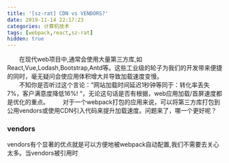 ```yaml
---
title: '[sz-rat] CDN vs VENDORS?'
date: 2019-11-14 22:17:23
categories: 计算机技术
tags: [webpack,react,sz-rat]
hidden: true
---
```

&ensp;&ensp;&ensp;&ensp;在现代web项目中,通常会使用大量第三方库,如React,Vue,Lodash,Bootstrap,Antd等。这些工业级的轮子为我们的开发带来便捷的同时，毫无疑问会使应用体积增大并导致加载速度变慢。   
&ensp;&ensp;&ensp;&ensp;不知你是否听过这个言论：”网站加载时间延迟1秒钟等同于：转化率丢失7%，客户满意度降低16%! “，无论这句话是否有根据，web应用加载/首屏速度都是优化的重点。
&ensp;&ensp;&ensp;&ensp;对于一个webpack打包的应用来说，可以将第三方库打包到公用vendors或使用CDN引入代码来提升加载速度。问题来了，哪一个更好呢？
<!-- more -->
### vendors
vendors有个显著的优点就是可以方便地被webpack自动配置,我们不需要去关心太多。当vendors被引用时


